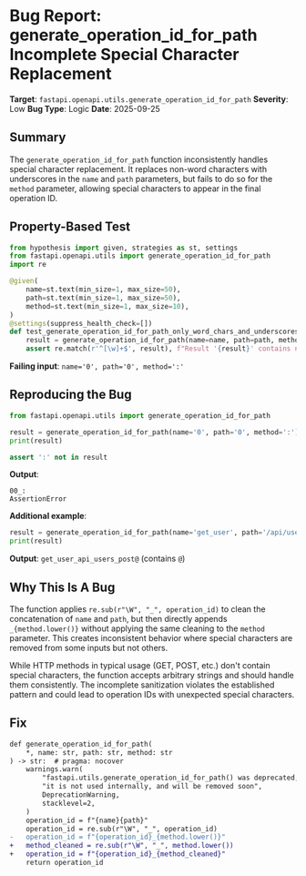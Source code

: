 # Bug Report: generate_operation_id_for_path Incomplete Special Character Replacement

**Target**: `fastapi.openapi.utils.generate_operation_id_for_path`
**Severity**: Low
**Bug Type**: Logic
**Date**: 2025-09-25

## Summary

The `generate_operation_id_for_path` function inconsistently handles special character replacement. It replaces non-word characters with underscores in the `name` and `path` parameters, but fails to do so for the `method` parameter, allowing special characters to appear in the final operation ID.

## Property-Based Test

```python
from hypothesis import given, strategies as st, settings
from fastapi.openapi.utils import generate_operation_id_for_path
import re

@given(
    name=st.text(min_size=1, max_size=50),
    path=st.text(min_size=1, max_size=50),
    method=st.text(min_size=1, max_size=10),
)
@settings(suppress_health_check=[])
def test_generate_operation_id_for_path_only_word_chars_and_underscores(name, path, method):
    result = generate_operation_id_for_path(name=name, path=path, method=method)
    assert re.match(r'^[\w]+$', result), f"Result '{result}' contains non-word characters"
```

**Failing input**: `name='0', path='0', method=':'`

## Reproducing the Bug

```python
from fastapi.openapi.utils import generate_operation_id_for_path

result = generate_operation_id_for_path(name='0', path='0', method=':')
print(result)

assert ':' not in result
```

**Output**:
```
00_:
AssertionError
```

**Additional example**:
```python
result = generate_operation_id_for_path(name='get_user', path='/api/users', method='POST@')
print(result)
```

**Output**: `get_user_api_users_post@` (contains `@`)

## Why This Is A Bug

The function applies `re.sub(r"\W", "_", operation_id)` to clean the concatenation of `name` and `path`, but then directly appends `_{method.lower()}` without applying the same cleaning to the `method` parameter. This creates inconsistent behavior where special characters are removed from some inputs but not others.

While HTTP methods in typical usage (GET, POST, etc.) don't contain special characters, the function accepts arbitrary strings and should handle them consistently. The incomplete sanitization violates the established pattern and could lead to operation IDs with unexpected special characters.

## Fix

```diff
def generate_operation_id_for_path(
    *, name: str, path: str, method: str
) -> str:  # pragma: nocover
    warnings.warn(
        "fastapi.utils.generate_operation_id_for_path() was deprecated, "
        "it is not used internally, and will be removed soon",
        DeprecationWarning,
        stacklevel=2,
    )
    operation_id = f"{name}{path}"
    operation_id = re.sub(r"\W", "_", operation_id)
-   operation_id = f"{operation_id}_{method.lower()}"
+   method_cleaned = re.sub(r"\W", "_", method.lower())
+   operation_id = f"{operation_id}_{method_cleaned}"
    return operation_id
```